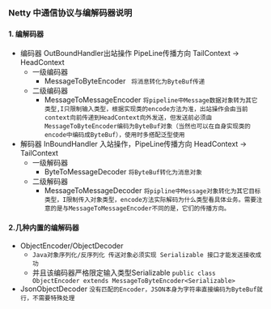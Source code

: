 ### Netty 中通信协议与编解码器说明
#### 1. 编解码器
- 编码器 OutBoundHandler出站操作 PipeLine传播方向 TailContext -> HeadContext
  - 一级编码器
    - MessageToByteEncoder 
        ` 将消息转化为ByteBuf传递`
  - 二级编码器
    - MessageToMessageEncoder 
    `将pipeline中Message数据对象转为其它类型,I只限制输入类型，根据实现类的encode方法为准，出站操作会由当前context向前传递到HeadContext向外发送，但发送前必须由MessageToByteEncoder编码为ByteBuf对象（当然也可以在自身实现类的encode中编码成ByteBuf），使用时多搭配泛型使用`
- 解码器 InBoundHandler 入站操作，PipeLine传播方向 HeadContext -> TailContext
  - 一级解码器
    - ByteToMessageDecoder 
      `将ByteBuf转化为消息对象`
  - 二级解码器
    - MessageToMessageDecoder
      `将pipline中Message对象转化为其它目标类型，I限制传入对象类型，encode方法实际解码为什么类型看具体业务。需要注意的是与MessageToMessageEncoder不同的是，它们的传播方向。`
#### 2.几种内置的编解码器
  - ObjectEncoder/ObjectDecoder  
    - `Java对象序列化/反序列化 传送对象必须实现 Serializable 接口才能发送接收成功`
    - 并且该编码器严格限定输入类型Serializable `public class ObjectEncoder extends MessageToByteEncoder<Serializable>`
  - JsonObjectDecoder `没有匹配的Encoder，JSON本身为字符串直接编码为ByteBuf就行，不需要特殊处理`